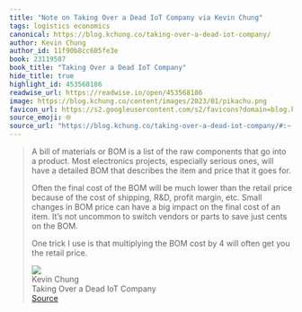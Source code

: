 ```yaml
---
title: "Note on Taking Over a Dead IoT Company via Kevin Chung"
tags: logistics economics
canonical: https://blog.kchung.co/taking-over-a-dead-iot-company/
author: Kevin Chung
author_id: 11f90b8cc605fe3e
book: 23119587
book_title: "Taking Over a Dead IoT Company"
hide_title: true
highlight_id: 453568186
readwise_url: https://readwise.io/open/453568186
image: https://blog.kchung.co/content/images/2023/01/pikachu.png
favicon_url: https://s2.googleusercontent.com/s2/favicons?domain=blog.kchung.co
source_emoji: 🌐
source_url: "https://blog.kchung.co/taking-over-a-dead-iot-company/#:~:text=A%20bill%20of,the%20retail%20price."
---
```


> A bill of materials or BOM is a list of the raw components that go into a product. Most electronics projects, especially serious ones, will have a detailed BOM that describes the item and price that it goes for.
> 
> Often the final cost of the BOM will be much lower than the retail price because of the cost of shipping, R&D, profit margin, etc. Small changes in BOM price can have a big impact on the final cost of an item. It’s not uncommon to switch vendors or parts to save just cents on the BOM.
> 
> One trick I use is that multiplying the BOM cost by 4 will often get you the retail price.
> <div class="quoteback-footer"><div class="quoteback-avatar"><img class="mini-favicon" src="https://s2.googleusercontent.com/s2/favicons?domain=blog.kchung.co"></div><div class="quoteback-metadata"><div class="metadata-inner"><span style="display:none">FROM:</span><div aria-label="Kevin Chung" class="quoteback-author"> Kevin Chung</div><div aria-label="Taking Over a Dead IoT Company" class="quoteback-title"> Taking Over a Dead IoT Company</div></div></div><div class="quoteback-backlink"><a target="_blank" aria-label="go to the full text of this quotation" rel="noopener" href="https://blog.kchung.co/taking-over-a-dead-iot-company/#:~:text=A%20bill%20of,the%20retail%20price." class="quoteback-arrow"> Source</a></div></div>
